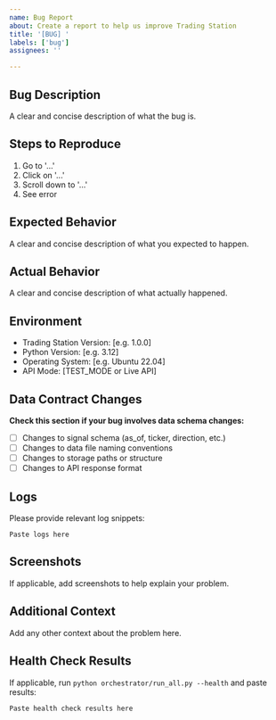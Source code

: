 ```yaml
---
name: Bug Report
about: Create a report to help us improve Trading Station
title: '[BUG] '
labels: ['bug']
assignees: ''

---
```


## Bug Description
A clear and concise description of what the bug is.

## Steps to Reproduce
1. Go to '...'
2. Click on '...'
3. Scroll down to '...'
4. See error

## Expected Behavior
A clear and concise description of what you expected to happen.

## Actual Behavior
A clear and concise description of what actually happened.

## Environment
- Trading Station Version: [e.g. 1.0.0]
- Python Version: [e.g. 3.12]
- Operating System: [e.g. Ubuntu 22.04]
- API Mode: [TEST_MODE or Live API]

## Data Contract Changes
**Check this section if your bug involves data schema changes:**
- [ ] Changes to signal schema (as_of, ticker, direction, etc.)
- [ ] Changes to data file naming conventions
- [ ] Changes to storage paths or structure
- [ ] Changes to API response format

## Logs
Please provide relevant log snippets:
```
Paste logs here
```

## Screenshots
If applicable, add screenshots to help explain your problem.

## Additional Context
Add any other context about the problem here.

## Health Check Results
If applicable, run `python orchestrator/run_all.py --health` and paste results:
```
Paste health check results here
```